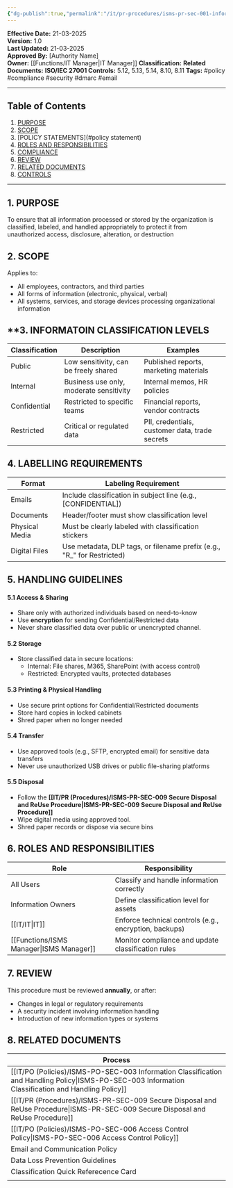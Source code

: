 ```yaml
---
{"dg-publish":true,"permalink":"/it/pr-procedures/isms-pr-sec-001-information-classification-and-handling-procedure/","noteIcon":"default"}
---
```


 
**Effective Date:** 21-03-2025  
**Version:** 1.0  
**Last Updated:** 21-03-2025  
**Approved By:** [Authority Name]  
**Owner:** [[Functions/IT Manager\|IT Manager]]
**Classification:**
**Related Documents:**
**ISO/IEC 27001 Controls:** 5.12, 5.13, 5.14, 8.10, 8.11
**Tags:** #policy #compliance  #security #dmarc #email

---
## **Table of Contents**  
1. [PURPOSE](#purpose)  
2. [SCOPE](#scope)  
3. [POLICY STATEMENTS](#policy statement)  
4. [ROLES AND RESPONSIBILITIES](#roles-and-responsibilities)  
5. [COMPLIANCE](#dmarc)  
6. [REVIEW](#responsibilities)  
7. [RELATED DOCUMENTS](#compliance)  
8. [CONTROLS](#registrations)  

---
## **1. PURPOSE**  
To ensure that all information processed or stored by the organization is classified, labeled, and handled appropriately to protect it from unauthorized access, disclosure, alteration, or destruction
## **2. SCOPE**
Applies to:
- All employees, contractors, and third parties
- All forms of information (electronic, physical, verbal)
- All systems, services, and storage devices processing organizational information
## **3. INFORMATOIN CLASSIFICATION LEVELS

| Classification | Description                             | Examples                                       |
| -------------- | --------------------------------------- | ---------------------------------------------- |
| Public         | Low sensitivity, can be freely shared   | Published reports, marketing materials         |
| Internal       | Business use only, moderate sensitivity | Internal memos, HR policies                    |
| Confidential   | Restricted to specific teams            | Financial reports, vendor contracts            |
| Restricted     | Critical or regulated data              | PII, credentials, customer data, trade secrets |
## **4. LABELLING REQUIREMENTS**

| **Format**     | **Labeling Requirement**                                               |
| -------------- | ---------------------------------------------------------------------- |
| Emails         | Include classification in subject line (e.g., [CONFIDENTIAL])          |
| Documents      | Header/footer must show classification level                           |
| Physical Media | Must be clearly labeled with classification stickers                   |
| Digital Files  | Use metadata, DLP tags, or filename prefix (e.g., "R_" for Restricted) |
## **5. HANDLING GUIDELINES**  

#### 5.1 Access & Sharing
- Share only with authorized individuals based on need-to-know
- Use **encryption** for sending Confidential/Restricted data
- Never share classified data over public or unencrypted channel.
#### 5.2 Storage
- Store classified data in secure locations:
    - Internal: File shares, M365, SharePoint (with access control)
    - Restricted: Encrypted vaults, protected databases
#### 5.3 Printing & Physical Handling
- Use secure print options for Confidential/Restricted documents
- Store hard copies in locked cabinets
- Shred paper when no longer needed
#### 5.4 Transfer
- Use approved tools (e.g., SFTP, encrypted email) for sensitive data transfers
- Never use unauthorized USB drives or public file-sharing platforms
#### 5.5 Disposal
- Follow the **[[IT/PR (Procedures)/ISMS-PR-SEC-009 Secure Disposal and ReUse Procedure\|ISMS-PR-SEC-009 Secure Disposal and ReUse Procedure]]**
- Wipe digital media using approved tool.
- Shred paper records or dispose via secure bins
## **6. ROLES AND RESPONSIBILITIES**

| Role               | Responsibility                                         |
| ------------------ | ------------------------------------------------------ |
| All Users          | Classify and handle information correctly              |
| Information Owners | Define classification level for assets                 |
| [[IT/IT\|IT]]             | Enforce technical controls (e.g., encryption, backups) |
| [[Functions/ISMS Manager\|ISMS Manager]]   | Monitor compliance and update classification rules     |
## **7. REVIEW**  
This procedure must be reviewed **annually**, or after:
- Changes in legal or regulatory requirements
- A security incident involving information handling
- Introduction of new information types or systems
## **8. RELATED DOCUMENTS**

| Process                                                            |
| ------------------------------------------------------------------ |
| [[IT/PO (Policies)/ISMS-PO-SEC-003 Information Classification and Handling Policy\|ISMS-PO-SEC-003 Information Classification and Handling Policy]] |
| [[IT/PR (Procedures)/ISMS-PR-SEC-009 Secure Disposal and ReUse Procedure\|ISMS-PR-SEC-009 Secure Disposal and ReUse Procedure]]            |
| [[IT/PO (Policies)/ISMS-PO-SEC-006 Access Control Policy\|ISMS-PO-SEC-006 Access Control Policy]]                          |
| Email and Communication Policy                                     |
| Data Loss Prevention Guidelines                                    |
| Classification Quick Referecence Card                              |
|                                                                    |








